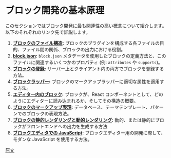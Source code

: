 <!-- 
# Fundamentals of Block Development
 -->
# ブロック開発の基本原理

<!-- 
This section provides an introduction to the most relevant concepts in block development. Use the following links to learn more:
 -->
このセクションではブロック開発に最も関連性の高い概念について紹介します。以下のそれぞれのリンク先で詳説します。

<!-- 
1. **[File structure of a block](https://developer.wordpress.org/block-editor/getting-started/fundamentals/file-structure-of-a-block):** The purpose of each file that composes a block plugin, the relationships between them, and their role in the block output.
1. **[`block.json`](https://developer.wordpress.org/block-editor/getting-started/fundamentals/block-json):** How a block is defined using its `block.json` metadata and some relevant properties of this file (such as `attributes` and `supports`).
1. **[Registration of a block](https://developer.wordpress.org/block-editor/getting-started/fundamentals/registration-of-a-block):** How a block is registered on both the server and in the client.
1. **[Block wrapper](https://developer.wordpress.org/block-editor/getting-started/fundamentals/block-wrapper):** How to apply the proper attributes to the block's markup wrapper.
1. **[The block in the Editor](https://developer.wordpress.org/block-editor/getting-started/fundamentals/block-in-the-editor):** How a block, as a React component, is loaded in the Block Editor and an overview of its structure.
1. **[Markup representation of a block](https://developer.wordpress.org/block-editor/getting-started/fundamentals/markup-representation-block):** How blocks are represented in the database, theme templates, and patterns.
1. **[Static or Dynamic rendering of a block](https://developer.wordpress.org/block-editor/getting-started/fundamentals/static-dynamic-rendering):** How blocks generate their front-end output either dynamically or statically.
**[JavaScript in the Block Editor](https://developer.wordpress.org/block-editor/getting-started/fundamentals/javascript-in-the-block-editor):** How to work with modern JavaScript when developing for the Block Editor.
 -->
1. **[ブロックのファイル構造](https://ja.wordpress.org/team/handbook/block-editor/getting-started/fundamentals/file-structure-of-a-block):** ブロックのプラグインを構成する各ファイルの目的、ファイル間の関係、ブロックの出力における役割。
1. **[block.json](https://ja.wordpress.org/team/handbook/block-editor/getting-started/fundamentals/block-json):** `block.json` メタデータを使用したブロックの定義方法と、このファイルに関連するいくつかのプロパティ (例: `attributes` や `supports`)。
1. **[ブロックの登録](https://ja.wordpress.org/team/handbook/block-editor/getting-started/fundamentals/registration-of-a-block):** サーバー上とクライアント内の両方でブロックを登録する方法。
1. **[ブロックラッパー](https://ja.wordpress.org/team/handbook/block-editor/getting-started/fundamentals/block-wrapper):** ブロックのマークアップラッパーに適切な属性を適用する方法。
1. **[エディター内のブロック](https://ja.wordpress.org/team/handbook/block-editor/getting-started/fundamentals/block-in-the-editor/):** ブロックが、React コンポーネントとして、どのようにエディターに読み込まれるか、そしてその構造の概要。
1. **[ブロックのマークアップ表現](https://ja.wordpress.org/team/handbook/block-editor/getting-started/fundamentals/markup-representation-block/):** データベース、テーマテンプレート、パターンでのブロックの表現方法。
1. **[ブロックの静的レンダリングと動的レンダリング](https://ja.wordpress.org/team/handbook/block-editor/getting-started/fundamentals/static-dynamic-rendering):** 動的、または静的にブロックがフロントエンドへの出力を生成する方法
1. **[ブロックエディタでの JavaScript](https://ja.wordpress.org/team/handbook/block-editor/getting-started/fundamentals/javascript-in-the-block-editor):** ブロックエディター用の開発に際して、モダンな JavaScript を使用する方法。

[原文](https://github.com/WordPress/gutenberg/blob/trunk/docs/getting-started/fundamentals/README.md)
 